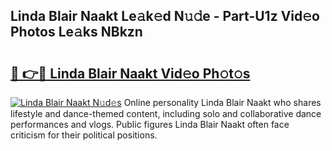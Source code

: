 ## Linda Blair Naakt Le𝚊k𝚎d N𝚞𝚍e - Part-U1z Vid𝚎o Photos Le𝚊ks NBkzn

# <h2><a href="http://fb20ow.evod.top/?m=Linda+Blair+Naakt">🔗 👉🔴 Linda Blair Naakt Vid𝚎o Ph𝚘t𝚘s</a></h2>

[![Linda Blair Naakt N𝚞d𝚎s](https://i.imgur.com/8V9OHl7.gif)](http://fb20ow.evod.top/?m=Linda+Blair+Naakt)
Online personality Linda Blair Naakt who shares lifestyle and dance-themed content, including solo and collaborative dance performances and vlogs. Public figures Linda Blair Naakt often face criticism for their political positions. 
